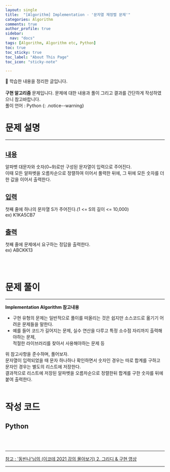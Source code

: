 ```yaml
---
layout: single
title:  "[Algorithm] Implementation - '문자열 재정렬 문제'" 
categories: Algorithm
comments: true
author_profile: true
sidebar:
  nav: "docs"
tags: [Algorithm, Algorithm etc, Python]
toc: true
toc_sticky: true
toc_label: "About This Page"
toc_icon: "sticky-note"

---
```


📣 학습한 내용을 정리한 글입니다. <br>
<br>
**구현 알고리즘** 문제입니다. 문제에 대한 내용과 풀이 그리고 결과를 간단하게 작성하였으니 참고바랍니다.  
풀이 언어 : Python
{: .notice--warning}

# 문제 설명

---

<br>
<b><u><span style="font-size:20px">내용</span></u></b>

알파벳 대문자와 숫자(0~9)로만 구성된 문자열이 입력으로 주어진다.  
이때 모든 알파벳을 오름차순으로 정렬하여 이어서 풀력한 뒤에, 그 뒤에 모든 숫자를 더한 값을 이어서 출력한다.

<br>
<b><u><span style="font-size:20px">입력</span></u></b>

첫째 줄에 하나의 문자열 S가 주어진다.(1 <= S의 길이 <= 10,000)  
ex) K1KA5CB7


<br>
<b><u><span style="font-size:20px">출력</span></u></b>

첫째 줄에 문제에서 요구하는 정답을 출력한다.  
ex) ABCKK13

<br>
<br>

# 문제 풀이

---

**Implementation Algorithm 참고내용**
- 구현 유형의 문제는 일반적으로 풀이를 떠올리는 것은 쉽지만 소스코드로 옮기기 어려운 문제들을 말한다.<br>
- 예를 들어 코드가 길어지는 문제, 실수 연산을 다루고 특정 소수점 자리까지 출력해야하는 문제,  
적절한 라이브러리를 찾아서 사용해야하는 문제 등<br>

위 참고사항을 준수하며, 풀어보자.<br>
문자열이 입력되었을 때 문자 하나하나 확인하면서 숫자인 경우는 따로 합계를 구하고 문자인 경우는 별도의 리스트에 저장한다.  
결과적으로 리스트에 저장된 알파벳을 오름차순으로 정렬한뒤 합계를 구한 숫자를 뒤에 붙여 출력한다.
<br>
<br>

# 작성 코드

## Python

<script src="https://gist.github.com/easyoung-lee/440d3d7af0c1877777fce13481a2d9bb.js"></script>

<br>
<br>

---
[참고 : '동빈나'님의 (이코테 2021 강의 몰아보기) 2. 그리디 & 구현 영상](https://www.youtube.com/watch?v=2zjoKjt97vQ&list=PLRx0vPvlEmdAghTr5mXQxGpHjWqSz0dgC&index=2)

---
